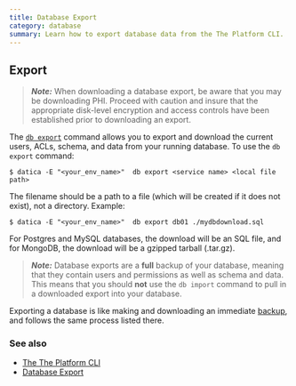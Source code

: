 ```yaml
---
title: Database Export
category: database
summary: Learn how to export database data from the The Platform CLI.
---
```


## Export

> ***Note:*** When downloading a database export, be aware that you may be downloading PHI. Proceed with caution and insure that the appropriate disk-level encryption and access controls have been established prior to downloading an export.

The [`db export`](/compliant-cloud/cli-reference#db-export) command allows you to export and download the current users, ACLs, schema, and data from your running database. To use the `db export` command:

```
$ datica -E "<your_env_name>"  db export <service name> <local file path>
```

The filename should be a path to a file (which will be created if it does not exist), not a directory. Example:

```
$ datica -E "<your_env_name>"  db export db01 ./mydbdownload.sql
```

For Postgres and MySQL databases, the download will be an SQL file, and for MongoDB, the download will be a gzipped tarball (.tar.gz).

> ***Note:*** Database exports are a **full** backup of your database, meaning that they contain users and permissions as well as schema and data. This means that you should **not** use the `db import` command to pull in a downloaded export into your database.

Exporting a database is like making and downloading an immediate [backup](/compliant-cloud/articles/cli-database-backup), and follows the same process listed there.

### See also

* [The The Platform CLI](/compliant-cloud/articles/cli-stratum)
* [Database Export](/compliant-cloud/articles/cli-database-backup)
